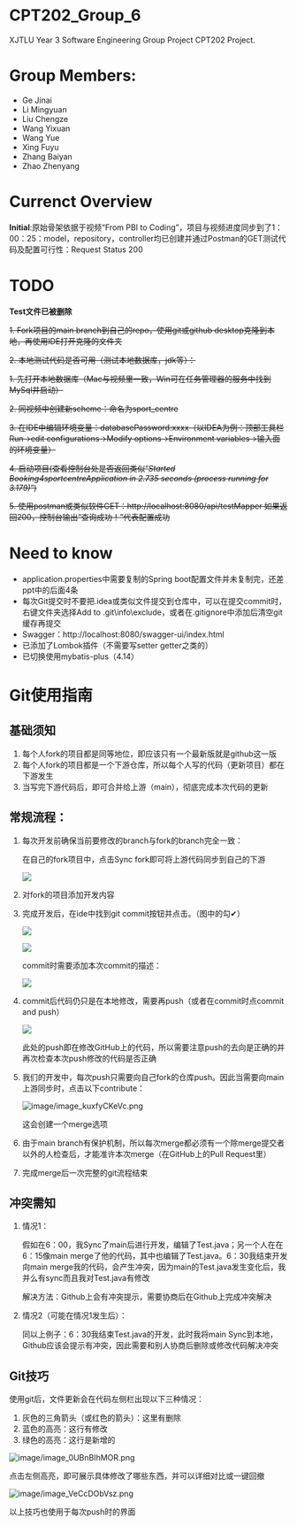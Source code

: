 # CPT202_Group_6
XJTLU Year 3 Software Engineering Group Project CPT202 Project.

# Group Members:
* Ge Jinai
* Li Mingyuan
* Liu Chengze
* Wang Yixuan
* Wang Yue
* Xing Fuyu
* Zhang Baiyan
* Zhao Zhenyang
# Currenct Overview
**Initial**:原始骨架依据于视频“From PBI to Coding”，项目与视频进度同步到了1：00：25：model，repository，controller均已创建并通过Postman的GET测试代码及配置可行性：Request Status 200

# TODO
**Test文件已被删除**

~~1. Fork项目的main branch到自己的repo，使用git或github desktop克隆到本地，再使用IDE打开克隆的文件夹~~

~~2. 本地测试代码是否可用（测试本地数据库，jdk等）：~~

   ~~1. 先打开本地数据库（Mac与视频里一致，Win可在任务管理器的服务中找到MySql并启动）~~

   ~~2. 同视频中创建新scheme：命名为sport_centre~~

   ~~3. 在IDE中编辑环境变量：databasePassword:xxxx（以IDEA为例：顶部工具栏Run->edit configurations->Modify options->Environment variables->输入面的环境变量）~~

   ~~4. 启动项目(查看控制台处是否返回类似“_Started Booking4sportcentreApplication in 2.735 seconds (process running for 3.179)_”)~~

   ~~5. 使用postman或类似软件GET：http://localhost:8080/api/testMapper 如果返回200，控制台输出“查询成功！”代表配置成功~~

# Need to know
* application.properties中需要复制的Spring boot配置文件并未复制完，还差ppt中的后面4条
* 每次Git提交时不要把.idea或类似文件提交到仓库中，可以在提交commit时，右键文件夹选择Add to .git\info\exclude，或者在.gitignore中添加后清空git缓存再提交
* Swagger：http://localhost:8080/swagger-ui/index.html
* 已添加了Lombok插件（不需要写setter getter之类的）
* 已切换使用mybatis-plus（4.14）

# Git使用指南

## 基础须知

1. 每个人fork的项目都是同等地位，即应该只有一个最新版就是github这一版
2. 每个人fork的项目都是一个下游仓库，所以每个人写的代码（更新项目）都在下游发生
3. 当写完下游代码后，即可合并给上游（main），彻底完成本次代码的更新

## 常规流程：

1. 每次开发前确保当前要修改的branch与fork的branch完全一致：

   在自己的fork项目中，点击Sync fork即可将上游代码同步到自己的下游

   ![](image/image_kuxfyCKeVc.png)
2. 对fork的项目添加开发内容
3. 完成开发后，在ide中找到git commit按钮并点击。（图中的勾✔）

   ![](image/image_gMhXlBaIMb.png)

   ![](image/image_ccSBM1-vn8.png)

   commit时需要添加本次commit的描述：

   ![](image/image_SZHzRSXiN_.png)
4. commit后代码仍只是在本地修改，需要再push（或者在commit时点commit and push）

   ![](image/image_9g9h236HK7.png)

   此处的push即在修改GitHub上的代码，所以需要注意push的去向是正确的并再次检查本次push修改的代码是否正确
5. 我们的开发中，每次push只需要向自己fork的仓库push。因此当需要向main上游同步时，点击以下contribute：

   ![image/image_kuxfyCKeVc.png](image/image_kuxfyCKeVc.png)

   这会创建一个merge选项
6. 由于main branch有保护机制，所以每次merge都必须有一个除merge提交者以外的人检查后，才能准许本次merge（在GitHub上的Pull Request里）
7. 完成merge后一次完整的git流程结束

## 冲突需知

1. 情况1：

   假如在6：00，我Sync了main后进行开发，编辑了Test.java；另一个人在在6：15像main merge了他的代码，其中也编辑了Test.java。6：30我结束开发向main merge我的代码，会产生冲突，因为main的Test.java发生变化后，我并么有sync而且我对Test.java有修改

   解决方法：Github上会有冲突提示，需要协商后在Github上完成冲突解决
2. 情况2（可能在情况1发生后）：

   同以上例子：6：30我结束Test.java的开发，此时我将main Sync到本地，Github应该会提示有冲突，因此需要和别人协商后删除或修改代码解决冲突

## Git技巧

使用git后，文件更新会在代码左侧栏出现以下三种情况：

1. 灰色的三角箭头（或红色的箭头）：这里有删除
2. 蓝色的高亮：这行有修改
3. 绿色的高亮：这行是新增的

![image/image_0UBnBIhMOR.png](image/image_0UBnBIhMOR.png)

点击左侧高亮，即可展示具体修改了哪些东西，并可以详细对比或一键回撤

![image/image_VeCcDObVsz.png](image/image_VeCcDObVsz.png)

以上技巧也使用于每次push时的界面

